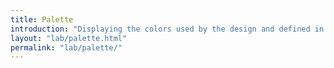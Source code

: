 ```yaml
---
title: Palette
introduction: "Displaying the colors used by the design and defined in _config/styles/palettes.js"
layout: "lab/palette.html"
permalink: "lab/palette/"
---
```

<!-- @format -->